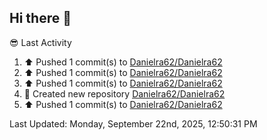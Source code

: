 ## Hi there 👋

<!--
**Danielra62/Danielra62** is a ✨ _special_ ✨ repository because its `README.md` (this file) appears on your GitHub profile.

Here are some ideas to get you started:

- 🔭 I’m currently working on ...
- 🌱 I’m currently learning ...
- 👯 I’m looking to collaborate on ...
- 🤔 I’m looking for help with ...
- 💬 Ask me about ...
- 📫 How to reach me: ...
- 😄 Pronouns: ...
- ⚡ Fun fact: ...
-->
😎 Last Activity
<!--RECENT_ACTIVITY:start-->
1. ⬆️ Pushed 1 commit(s) to [Danielra62/Danielra62](https://github.com/Danielra62/Danielra62)<br>
2. ⬆️ Pushed 1 commit(s) to [Danielra62/Danielra62](https://github.com/Danielra62/Danielra62)<br>
3. ⬆️ Pushed 1 commit(s) to [Danielra62/Danielra62](https://github.com/Danielra62/Danielra62)<br>
4. 📔 Created new repository [Danielra62/Danielra62](https://github.com/Danielra62/Danielra62)<br>
5. ⬆️ Pushed 1 commit(s) to [Danielra62/Danielra62](https://github.com/Danielra62/Danielra62)<br>
<!--RECENT_ACTIVITY:end-->

<!--RECENT_ACTIVITY:last_update-->
Last Updated: Monday, September 22nd, 2025, 12:50:31 PM
<!--RECENT_ACTIVITY:last_update_end-->
